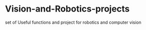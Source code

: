 # Vision-and-Robotics-projects
set of Useful functions and project for robotics and computer vision
